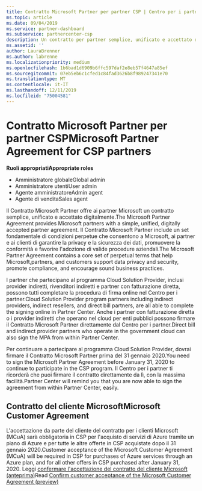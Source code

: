 ```yaml
---
title: Contratto Microsoft Partner per partner CSP | Centro per i partner
ms.topic: article
ms.date: 09/04/2019
ms.service: partner-dashboard
ms.subservice: partnercenter-csp
description: Un contratto per partner semplice, unificato e accettato digitalmente.
ms.assetid: ''
author: LauraBrenner
ms.author: labrenne
ms.localizationpriority: medium
ms.openlocfilehash: 1b6bad1d6909b6ffc597daf2e8eb57f4647a85ef
ms.sourcegitcommit: 07eb5eb6c1cfed1c84fad3626b8f989247341e70
ms.translationtype: MT
ms.contentlocale: it-IT
ms.lasthandoff: 12/11/2019
ms.locfileid: "75004581"
---
```

# <a name="microsoft-partner-agreement-for-csp-partners"></a><span data-ttu-id="5b288-103">Contratto Microsoft Partner per partner CSP</span><span class="sxs-lookup"><span data-stu-id="5b288-103">Microsoft Partner Agreement for CSP partners</span></span> 

<span data-ttu-id="5b288-104">**Ruoli appropriati**</span><span class="sxs-lookup"><span data-stu-id="5b288-104">**Appropriate roles**</span></span>
-   <span data-ttu-id="5b288-105">Amministratore globale</span><span class="sxs-lookup"><span data-stu-id="5b288-105">Global admin</span></span>
-   <span data-ttu-id="5b288-106">Amministratore utenti</span><span class="sxs-lookup"><span data-stu-id="5b288-106">User admin</span></span>
-   <span data-ttu-id="5b288-107">Agente amministratore</span><span class="sxs-lookup"><span data-stu-id="5b288-107">Admin agent</span></span>
-   <span data-ttu-id="5b288-108">Agente di vendita</span><span class="sxs-lookup"><span data-stu-id="5b288-108">Sales agent</span></span>

<span data-ttu-id="5b288-109">Il Contratto Microsoft Partner offre ai partner Microsoft un contratto semplice, unificato e accettato digitalmente.</span><span class="sxs-lookup"><span data-stu-id="5b288-109">The Microsoft Partner Agreement provides Microsoft partners with a simple, unified, digitally accepted partner agreement.</span></span> <span data-ttu-id="5b288-110">Il Contratto Microsoft Partner include un set fondamentale di condizioni perpetue che consentono a Microsoft, ai partner e ai clienti di garantire la privacy e la sicurezza dei dati, promuovere la conformità e favorire l'adozione di valide procedure aziendali.</span><span class="sxs-lookup"><span data-stu-id="5b288-110">The Microsoft Partner Agreement contains a core set of perpetual terms that help Microsoft,partners, and customers support data privacy and security, promote compliance, and encourage sound business practices.</span></span>   

<span data-ttu-id="5b288-111">I partner che partecipano al programma Cloud Solution Provider, inclusi provider indiretti, rivenditori indiretti e partner con fatturazione diretta, possono tutti completare la procedura di firma online nel Centro per i partner.</span><span class="sxs-lookup"><span data-stu-id="5b288-111">Cloud Solution Provider program partners including indirect providers, indirect resellers, and direct bill partners, are all able to complete the signing online in Partner Center.</span></span> <span data-ttu-id="5b288-112">Anche i partner con fatturazione diretta o i provider indiretti che operano nel cloud per enti pubblici possono firmare il Contratto Microsoft Partner direttamente dal Centro per i partner.</span><span class="sxs-lookup"><span data-stu-id="5b288-112">Direct bill and indirect provider partners who operate in the government cloud can also sign the MPA from within Partner Center.</span></span>

<span data-ttu-id="5b288-113">Per continuare a partecipare al programma Cloud Solution Provider, dovrai firmare il Contratto Microsoft Partner prima del 31 gennaio 2020.</span><span class="sxs-lookup"><span data-stu-id="5b288-113">You need to sign the Microsoft Partner Agreement before January 31, 2020 to continue to participate in the CSP program.</span></span> <span data-ttu-id="5b288-114">Il Centro per i partner ti ricorderà che puoi firmare il contratto direttamente da lì, con la massima facilità.</span><span class="sxs-lookup"><span data-stu-id="5b288-114">Partner Center will remind you that you are now able to sign the agreement from within Partner Center, easily.</span></span> 

## <a name="microsoft-customer-agreement"></a><span data-ttu-id="5b288-115">Contratto del cliente Microsoft</span><span class="sxs-lookup"><span data-stu-id="5b288-115">Microsoft Customer Agreement</span></span>

<span data-ttu-id="5b288-116">L'accettazione da parte del cliente del contratto per i clienti Microsoft (MCuA) sarà obbligatoria in CSP per l'acquisto di servizi di Azure tramite un piano di Azure e per tutte le altre offerte in CSP acquistate dopo il 31 gennaio 2020.</span><span class="sxs-lookup"><span data-stu-id="5b288-116">Customer acceptance of the Microsoft Customer Agreement (MCuA) will be required in CSP for purchases of Azure services through an Azure plan, and for all other offers in CSP purchased after January 31, 2020.</span></span> <span data-ttu-id="5b288-117">Leggi [confermare l'accettazione del contratto del cliente Microsoft (anteprima)](confirm-customer-agreement.md)</span><span class="sxs-lookup"><span data-stu-id="5b288-117">Read [Confirm customer acceptance of the Microsoft Customer Agreement (preview)](confirm-customer-agreement.md)</span></span>
 











